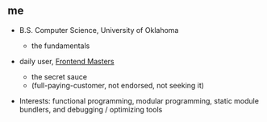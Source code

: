 ## me

- B.S. Computer Science, University of Oklahoma
  - the fundamentals
- daily user, [Frontend Masters](https://frontendmasters.com/)
  - the secret sauce 
  - (full-paying-customer, not endorsed, not seeking it)

- Interests: functional programming, modular programming, static module bundlers, and debugging / optimizing tools

<!--

- Interests:
  - modular programming (CSM, ESM),
  - functional programming (redux, react compiler),
  - monorepos (nx, Turborepo)
  - static module bundlers (Rspack, webpack, Turbopack, Rollup, Vite),
  - linting observability (programs, hot modules)
 


> To me, error analysis is the sweet spot for improvement.

> In my opinion, no single design is apt to be optimal for everyone.

> Standards define what great looks like, setting consistent benchmarks for businesses and consumers alike — ensuring reliability, building trust, and simplifying choices.

Making lives easier, safer and better.

Until i find a better resource, heres a pretty 
Software tools come in many forms:
Binary compatibility analysis tools
Bug databases: Comparison of issue tracking systems – Including bug tracking systems
Build tools: Build automation, List of build automation software
Call graph
Code coverage: Code coverage#Software code coverage tools.
Code review: List of tools for code review
Code sharing sites: Freshmeat, Krugle, SourceForge, GitHub. See also Code search engines.
Compilation and linking tools: GNU toolchain, gcc, Microsoft Visual Studio, CodeWarrior, Xcode, ICC
Debuggers: Debugger#List of debuggers. See also Debugging.
Disassemblers: Generally reverse-engineering tools.
Documentation generators: Comparison of documentation generators, help2man, Plain Old Documentation, asciidoc
Formal methods: Mathematical techniques for specification, development and verification
GUI interface generators
Library interface generators: SWIG
Integration Tools
Memory debuggers are frequently used in programming languages (such as C and C++) that allow manual memory management and thus the possibility of memory leaks and other problems. They are also useful to optimize efficiency of memory usage. Examples: dmalloc, Electric Fence, Insure++, Valgrind
Parser generators: Parsing#Parser development software
Performance analysis or profiling: List of performance analysis tools
Revision control: List of revision control software, Comparison of revision control software
Scripting languages: PHP, AWK, Perl, Python, REXX, Ruby, Shell, Tcl
Search: grep, find
Source code Clones/Duplications Finding: Duplicate code#Tools
Source code editor
Text editors: List of text editors, Comparison of text editors
Source code formatting: indent, pretty-printers, beautifiers, minifiers
Source code generation tools: Automatic programming#Implementations
Static code analysis: lint, List of tools for static code analysis
Unit testing: List of unit testing frameworks
IDEs


## Art

<br>

Call-stack (screaming for memoization).

<img src="https://github.com/clay-curry/clay-curry/blob/main/procedure-graph.png" alt="Call-stack shape for a computation based on tree-recursion" width="500" />

(image from [Structure and Interpretation of Computer Programs](https://web.mit.edu/6.001/6.037/sicp.pdf))

<br><br>

Reducing visual clutter of adjacency graph (i.e. control flow) via hierarchical edge bundling. (image from [Hierarchical Edge Bundling](https://www.data-to-viz.com/graph/edge_bundling.html))

<br>

<img src="https://github.com/clay-curry/clay-curry/blob/main/edge-bundling.png" alt="Reducing visual clutter of adjacency graph via hierarchical edge bundling." width="500" />

(can we rearrange chunks to maximize cache hits between iterations?)


<br><br>


Contrast render-trees (how engines "think") and module dependency trees (how developers "think")


<br>

<img src="https://github.com/clay-curry/clay-curry/blob/main/render-tree.png" alt="Render Tree" width="500" />
<img src="https://github.com/clay-curry/clay-curry/blob/main/dependency-tree.png" alt="Dependency Tree" width="500" />

(image from [Understanding Your UI as a Tree](https://react.dev/learn/understanding-your-ui-as-a-tree))

<br><br>

Neighborhoods of dependencies.

<br>

<img src="https://github.com/clay-curry/clay-curry/blob/main/Tree_graph.png" alt="tree" />


-->
